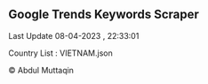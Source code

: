 

## Google Trends Keywords Scraper 
 
Last Update 08-04-2023 , 22:33:01

Country List :
VIETNAM.json



© Abdul Muttaqin 
